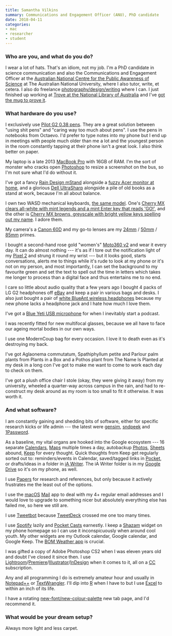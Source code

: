 ```yaml
---
title: Samantha Vilkins
summary: Communications and Engagement Officer (ANU), PhD candidate
date: 2018-04-11
categories:
- mac
- researcher
- student
---
```


### Who are you, and what do you do?

I wear a lot of hats. That's an idiom, not my job. I'm a PhD candidate in science communication and also the Communications and Engagement Officer at the [Australian National Centre for the Public Awareness of Science](http://cpas.anu.edu.au/about-us/people/sam-vilkins "Samantha's profile on ANU.") at The Australian National University, where I also tutor, write, et cetera. I also do freelance [photography/design/writing](http://vilkins.online/ "Samantha's website.") where I can. I just finished up working at [Trove at the National Library of Australia](https://trove.nla.gov.au/ "An Australian information resource from the National Library.") and I've [got the mug to prove it](https://twitter.com/samvilkins/status/968329704594968576 "Samantha's Trove mug tweet.").

### What hardware do you use?

I exclusively use [Pilot G2 0.38 pens][g2.2]. They are a great solution between "using shit pens" and "caring way too much about pens". I use the pens in notebooks from Octaevo. I'd prefer to type notes into my phone but I end up in meetings with people much older than me a lot and the youngest person in the room constantly tapping at their phone isn't a great look. I also think better on paper.

My laptop is a late 2013 [MacBook Pro][macbook-pro] with 16GB of RAM. I'm the sort of monster who cracks open [Photoshop][] to resize a screenshot on the bus, so I'm not sure what I'd do without it.

I've got a fancy [Rain Design mStand][mstand] alongside a [fuzzy Acer monitor at home][k242hqlcbid], and a glorious [Dell UltraSharp][u2715h] alongside a pile of old books as a stand at work, because I'm all about balance.

I own two WASD mechanical keyboards, [the same model][vp3-61-key]. One's [Cherry MX clears all-white with mint legends and a mint Enter key that reads 'GO!'](https://twitter.com/samvilkins/status/978758348538503169 "Samantha's tweet showing her mechanical keyboard with green keys."), and the other is [Cherry MX browns, greyscale with bright yellow keys spelling out my name](https://twitter.com/samvilkins/status/885374232384765952 "Samantha's tweet showing her mechanical keyboard with brown keys."). I adore them.

My camera's a [Canon 60D][eos-60d] and my go-to lenses are my [24mm][ef-s-24mm-f2.8-stm] / [50mm][ef-50mm-f1.4-usm] / [85mm][ef-85mm-f1.8-usm] primes.

I bought a second-hand rose gold "women's" [Moto360 v2][moto-360-2nd-generation] and wear it every day. It can do almost nothing --- it's as if I tore out the notification light of my [Pixel 2][pixel-2] and strung it round my wrist --- but it looks good, starts conversations, alerts me to things while it's rude to look at my phone or it's not on my person, and most importantly, I can set the background to my favourite green and set the text to spell out the time in letters which takes me longer to process than a digital face and thus entertains me to no end.

I care so little about audio quality that a few years ago I bought 4 packs of LG G2 headphones off [eBay][] and keep a pair in various bags and desks. I also just bought a pair of [white BlueAnt wireless headphones][pump-air] because my new phone lacks a headphone jack and I hate how much I love them.

I've got a [Blue Yeti USB microphone][yeti] for when I inevitably start a podcast.

I was recently fitted for new multifocal glasses, because we all have to face our ageing mortal bodies in our own ways.

I use one ModernCoup bag for every occasion. I love it to death even as it's destroying my back.

I've got Aglaonema commutatum, Spathiphyllum petite and Parlour palm plants from Plants in a Box and a Pothos plant from The Name Is Planted at my desk in a long con I've got to make me want to come to work each day to check on them.

I've got a plush office chair I stole (okay, they were giving it away) from my university, wheeled a quarter-way across campus in the rain, and had to re-construct my desk around as my room is too small to fit it otherwise. It was worth it.

### And what software?

I am constantly gaining and shedding bits of software, either for specific research kicks or life admin --- the latest were [gensim][], [sndpeek][] and [1Password][].

As a baseline, my vital organs are hooked into the Google ecosystem --- 16 separate [Calendars][google-calendar], [Maps][google-maps] multiple times a day, autobackup [Photos][google-photos], [Sheets][google-sheets] abound, [Keep][google-keep] for every thought. Quick thoughts from Keep get regularly sorted out to: reminders/events in Calendar, saved/tagged links in [Pocket][], or drafts/ideas in a folder in [iA Writer][ia-writer]. The iA Writer folder is in my [Google Drive][google-drive] so it's on my phone, as well.

I use [Papers][] for research and references, but only because it actively frustrates me the least out of the options.

I use the [macOS][] [Mail][] app to deal with my 4+ regular email addresses and I would love to upgrade to something nicer but absolutely everything else has failed me, so here we still are.

I use [Tweetbot][] because [TweetDeck][] crossed me one too many times.

I use [Spotify][] lazily and [Pocket Casts][pocket-casts] earnestly. I keep a [Shazam][] widget on my phone homepage so I can use it inconspicuously when around cool youth. My other widgets are my Outlook calendar, Google calendar, and Google Keep. The [BOM Weather app][bom-weather-android] is crucial.

I was gifted a copy of Adobe Photoshop CS2 when I was eleven years old and doubt I've closed it since then. I use [Lightroom][]/[Premiere][]/[Illustrator][]/[InDesign][] when it comes to it, all on a [CC][creative-suite] subscription.

Any and all programming I do is extremely amateur hour and usually in [Notepad++][notepad-plusplus] or [TextWrangler][]. I'll dip into [R][] when I have to but I use [Excel][] to within an inch of its life.

I have a rotating [new-font/new-colour-palette][palettab] new tab page, and I'd recommend it.

### What would be your dream setup?

Always more light and less carpet.

[1password]: https://1password.com "Password management software for Mac OS X."
[bom-weather-android]: https://play.google.com/store/apps/details?id=au.gov.bom.metview "A weather app."
[creative-suite]: https://www.adobe.com/creativecloud.html "A collection of design tools."
[ebay]: https://www.ebay.com/ "An auction service."
[ef-50mm-f1.4-usm]: https://www.usa.canon.com/cusa/support/consumer/eos_slr_camera_systems/lenses/ef_50mm_f_1_4_usm "A lens for SLR cameras."
[ef-85mm-f1.8-usm]: http://usa.canon.com/cusa/consumer/products/cameras/ef_lens_lineup/ef_85mm_f_1_8_usm "A telephoto lens."
[ef-s-24mm-f2.8-stm]: https://www.usa.canon.com/internet/portal/us/home/products/details/lenses/ef/wide-angle/ef-s-24mm-f-2-8-stm "A wide-angle camera lens."
[eos-60d]: http://usa.canon.com/cusa/consumer/products/cameras/slr_cameras/eos_60d "A consumer-level DSLR camera."
[excel]: https://products.office.com/en-us/excel "A spreadsheet application."
[g2.2]: https://www.jetpens.com/Pilot-G2-Original-Gel-Pens/ct/610 "A pen."
[gensim]: https://radimrehurek.com/gensim/ "A Python library for working with semantics."
[google-calendar]: https://en.wikipedia.org/wiki/Google_Calendar "A web-based calendar client."
[google-drive]: https://drive.google.com/ "A cloud storage service."
[google-keep]: https://en.wikipedia.org/wiki/Google_Keep "A note-taking service."
[google-maps]: https://www.google.com/maps/ "Web-based map tools."
[google-photos]: https://photos.google.com/ "A photo sharing service."
[google-sheets]: https://www.google.com/sheets/about/ "Online spreadsheet software."
[ia-writer]: https://ia.net/writer/updates/ia-writer-for-mac "A full-screen writing tool for the Mac."
[illustrator]: https://www.adobe.com/products/illustrator.html "A vector graphics editor."
[indesign]: https://www.adobe.com/products/indesign.html "A desktop/web publishing application."
[k242hqlcbid]: https://www.acer.com/ac/en/ZA/content/model/UM.UX6EE.C04 "A 23.6 inch monitor."
[lightroom]: https://www.adobe.com/products/photoshop-lightroom.html "Photo management and editing software."
[macbook-pro]: https://www.apple.com/macbook-pro/ "A laptop."
[macos]: https://en.wikipedia.org/wiki/MacOS "An operating system for Mac hardware."
[mail]: https://en.wikipedia.org/wiki/Mail_(application) "The default Mac OS X mail client."
[moto-360-2nd-generation]: https://en.wikipedia.org/wiki/Moto_360_(2nd_generation) "A smartwatch."
[mstand]: https://www.raindesigninc.com/mstand.html "A laptop stand."
[notepad-plusplus]: https://notepad-plus-plus.org/ "A free text/code editor for Windows."
[palettab]: https://chrome.google.com/webstore/detail/palettab/bidckpnndigbjhmojikkhmejkfkpgoih?hl=en "A Chrome extension that shows you fonts and colour palettes on a new tab."
[papers]: http://papersapp.com "iTunes-like software for organising articles."
[photoshop]: https://www.adobe.com/products/photoshop.html "A bitmap image editor."
[pixel-2]: https://en.wikipedia.org/wiki/Pixel_2 "A 5 inch Android smartphone."
[pocket-casts]: https://play.pocketcasts.com/ "A web-based podcast player."
[pocket]: https://getpocket.com/ "A service for storing links to look at later on."
[premiere]: https://www.adobe.com/products/premiere.html "A video editing suite."
[pump-air]: http://www.myblueant.com/products/headphones/pumpair/ "Wireless earbuds."
[r]: http://www.r-project.org/ "Software for statistical computing and graphics."
[shazam]: https://www.shazam.com/ "A service for identifying music."
[sndpeek]: http://soundlab.cs.princeton.edu/software/sndpeek/ "Real-time audio visualisation software."
[spotify]: https://www.spotify.com/us/ "A music streaming service."
[textwrangler]: http://www.barebones.com/products/textwrangler/ "A free, powerful text editor for the Mac."
[tweetbot]: https://tapbots.com/tweetbot/mac/ "A Twitter client for the Mac."
[tweetdeck]: https://about.twitter.com/products/tweetdeck "A multi-column Twitter client."
[u2715h]: https://www.dell.com/en-us/work/shop/cty/monitor-dell-ultrasharp-27-u2715h/spd/dell-u2715h "A 27 inch monitor."
[vp3-61-key]: http://www.wasdkeyboards.com/index.php/products/mechanical-keyboard/wasd-vp3-61-key-custom-mechanical-keyboard.html "A mechanical keyboard."
[yeti]: http://bluemic.com/yeti/ "A USB microphone."

